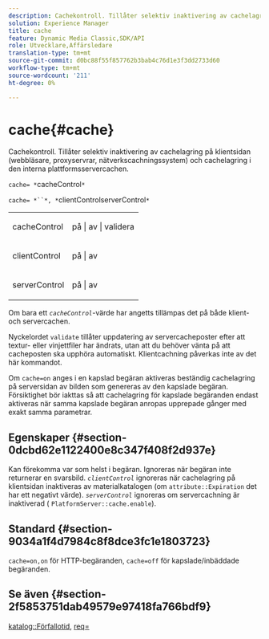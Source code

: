 ```yaml
---
description: Cachekontroll. Tillåter selektiv inaktivering av cachelagring på klientsidan (webbläsare, proxyservrar, nätverkscachningssystem) och cachelagring i den interna plattformsservercachen.
solution: Experience Manager
title: cache
feature: Dynamic Media Classic,SDK/API
role: Utvecklare,Affärsledare
translation-type: tm+mt
source-git-commit: d0bc88f55f857762b3bab4c76d1e3f3dd2733d60
workflow-type: tm+mt
source-wordcount: '211'
ht-degree: 0%

---
```



# cache{#cache}

Cachekontroll. Tillåter selektiv inaktivering av cachelagring på klientsidan (webbläsare, proxyservrar, nätverkscachningssystem) och cachelagring i den interna plattformsservercachen.

`cache= *`cacheControl`*`

`cache= *``*, *`clientControlserverControl`*`

<table id="simpletable_CBB5DFBD48B444A4AA806B11299BC43E"> 
 <tr class="strow"> 
  <td class="stentry"> <p><span class="varname"> cacheControl</span> </p> </td> 
  <td class="stentry"> <p>på | av | validera </p></td> 
 </tr> 
 <tr class="strow"> 
  <td class="stentry"> <p><span class="varname"> clientControl  </span> </p> </td> 
  <td class="stentry"> <p>på | av </p></td> 
 </tr> 
 <tr class="strow"> 
  <td class="stentry"> <p><span class="varname"> serverControl  </span> </p></td> 
  <td class="stentry"> <p>på | av </p></td> 
 </tr> 
</table>

Om bara ett *`cacheControl`*-värde har angetts tillämpas det på både klient- och servercachen.

Nyckelordet `validate` tillåter uppdatering av servercacheposter efter att textur- eller vinjettfiler har ändrats, utan att du behöver vänta på att cacheposten ska upphöra automatiskt. Klientcachning påverkas inte av det här kommandot.

Om `cache=on` anges i en kapslad begäran aktiveras beständig cachelagring på serversidan av bilden som genereras av den kapslade begäran. Försiktighet bör iakttas så att cachelagring för kapslade begäranden endast aktiveras när samma kapslade begäran anropas upprepade gånger med exakt samma parametrar.

## Egenskaper {#section-0dcbd62e1122400e8c347f408f2d937e}

Kan förekomma var som helst i begäran. Ignoreras när begäran inte returnerar en svarsbild. *`clientControl`* ignoreras när cachelagring på klientsidan inaktiveras av materialkatalogen (om  `attribute::Expiration` det har ett negativt värde). *`serverControl`* ignoreras om servercachning är inaktiverad (  `PlatformServer::cache.enable`).

## Standard {#section-9034a1f4d7984c8f8dce3fc1e1803723}

`cache=on,on` för HTTP-begäranden,  `cache=off` för kapslade/inbäddade begäranden.

## Se även {#section-2f5853751dab49579e97418fa766bdf9}

[katalog::Förfallotid](../../../../../ir-api/material-cat/image-rendering-api-ref/c-ir-material-catalog/c-ir-material-data-reference/r-ir-expiration-dataref.md#reference-5e93943abff54c93bf85aae3b911a3ce),  [req=](../../../../../ir-api/http-protocol/image-rendering-api-ref/c-ir-http-protocol-ref/c-ir-http-protocol-command-reference/r-ir-req.md#reference-792b1a663fb64261bd2de2a209b847fb)
